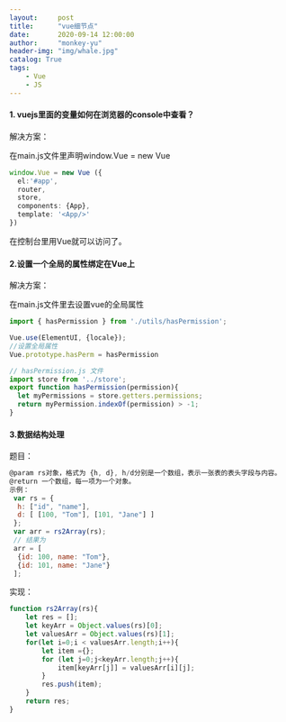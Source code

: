 ```yaml
---
layout:     post
title:      "vue细节点"
date:       2020-09-14 12:00:00
author:     "monkey-yu"
header-img: "img/whale.jpg"
catalog: True
tags:
    - Vue 
    - JS
---
```


#### 1. vuejs里面的变量如何在浏览器的console中查看？

解决方案：

在main.js文件里声明window.Vue = new Vue

```typescript
window.Vue = new Vue ({
  el:'#app',
  router,
  store,
  components: {App},
  template: '<App/>'
})
```

在控制台里用Vue就可以访问了。

#### 2.设置一个全局的属性绑定在Vue上

解决方案：

在main.js文件里去设置vue的全局属性

```typescript
import { hasPermission } from './utils/hasPermission';

Vue.use(ElementUI, {locale});
//设置全局属性
Vue.prototype.hasPerm = hasPermission
```

```javascript
// hasPermission.js 文件
import store from '../store';
export function hasPermission(permission){
  let myPermissions = store.getters.permissions;
  return myPermission.indexOf(permission) > -1;
}
```

#### 3.数据结构处理

题目：

```javascript
@param rs对象，格式为 {h, d}, h/d分别是一个数组，表示一张表的表头字段与内容。
@return 一个数组，每一项为一个对象。
示例：
 var rs = {
  h: ["id", "name"], 
  d: [ [100, "Tom"], [101, "Jane"] ] 
 };
 var arr = rs2Array(rs); 
 // 结果为
 arr = [
  {id: 100, name: "Tom"},
  {id: 101, name: "Jane"} 
 ];
```

实现：

```javascript
function rs2Array(rs){
	let res = [];
	let keyArr = Object.values(rs)[0];
	let valuesArr = Object.values(rs)[1];
	for(let i=0;i < valuesArr.length;i++){
		let item ={};
		for (let j=0;j<keyArr.length;j++){
			item[keyArr[j]] = valuesArr[i][j];
		}
		res.push(item);
	}
	return res;
}
```

